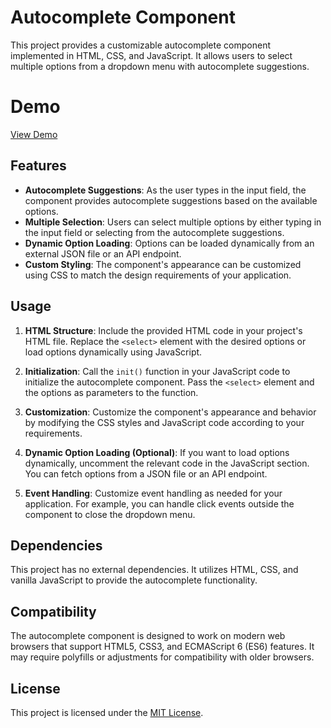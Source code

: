 # Autocomplete Component

This project provides a customizable autocomplete component implemented in HTML, CSS, and JavaScript. It allows users to select multiple options from a dropdown menu with autocomplete suggestions.

# Demo

[View Demo](https://maurya-sachin.github.io/Multi-Select-Ticket-Dropdown/)

## Features

- **Autocomplete Suggestions**: As the user types in the input field, the component provides autocomplete suggestions based on the available options.
- **Multiple Selection**: Users can select multiple options by either typing in the input field or selecting from the autocomplete suggestions.
- **Dynamic Option Loading**: Options can be loaded dynamically from an external JSON file or an API endpoint.
- **Custom Styling**: The component's appearance can be customized using CSS to match the design requirements of your application.

## Usage

1. **HTML Structure**: Include the provided HTML code in your project's HTML file. Replace the `<select>` element with the desired options or load options dynamically using JavaScript.

2. **Initialization**: Call the `init()` function in your JavaScript code to initialize the autocomplete component. Pass the `<select>` element and the options as parameters to the function.

3. **Customization**: Customize the component's appearance and behavior by modifying the CSS styles and JavaScript code according to your requirements.

4. **Dynamic Option Loading (Optional)**: If you want to load options dynamically, uncomment the relevant code in the JavaScript section. You can fetch options from a JSON file or an API endpoint.

5. **Event Handling**: Customize event handling as needed for your application. For example, you can handle click events outside the component to close the dropdown menu.

## Dependencies

This project has no external dependencies. It utilizes HTML, CSS, and vanilla JavaScript to provide the autocomplete functionality.

## Compatibility

The autocomplete component is designed to work on modern web browsers that support HTML5, CSS3, and ECMAScript 6 (ES6) features. It may require polyfills or adjustments for compatibility with older browsers.

## License

This project is licensed under the [MIT License](LICENSE).
